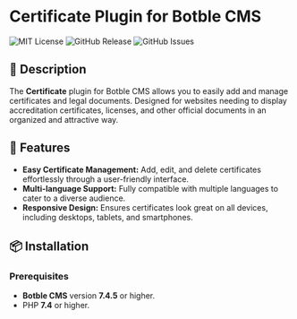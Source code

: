 # Certificate Plugin for Botble CMS

![MIT License](https://img.shields.io/badge/License-MIT-yellow.svg)
![GitHub Release](https://img.shields.io/github/v/release/engamrelgazar/botble-publish-certificate-plugin)
![GitHub Issues](https://img.shields.io/github/issues/engamrelgazar/botble-publish-certificate-plugin)

## 📄 Description

The **Certificate** plugin for Botble CMS allows you to easily add and manage certificates and legal documents. Designed for websites needing to display accreditation certificates, licenses, and other official documents in an organized and attractive way.

## 🚀 Features

- **Easy Certificate Management:** Add, edit, and delete certificates effortlessly through a user-friendly interface.
- **Multi-language Support:** Fully compatible with multiple languages to cater to a diverse audience.
- **Responsive Design:** Ensures certificates look great on all devices, including desktops, tablets, and smartphones.

## 📦 Installation

### Prerequisites

- **Botble CMS** version **7.4.5** or higher.
- PHP **7.4** or higher.
